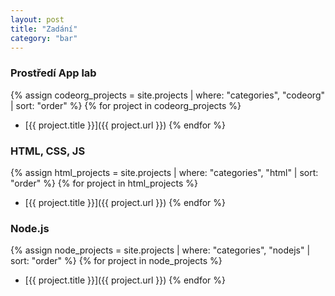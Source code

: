 ```yaml
---
layout: post
title: "Zadání"
category: "bar"
---
```


### Prostředí App lab

{% assign codeorg_projects = site.projects | where: "categories", "codeorg" | sort: "order" %}
{% for project in codeorg_projects %}

- [{{ project.title }}]({{ project.url }})
  {% endfor %}

### HTML, CSS, JS

{% assign html_projects = site.projects | where: "categories", "html" | sort: "order" %}
{% for project in html_projects %}

- [{{ project.title }}]({{ project.url }})
  {% endfor %}

### Node.js

{% assign node_projects = site.projects | where: "categories", "nodejs" | sort: "order" %}
{% for project in node_projects %}

- [{{ project.title }}]({{ project.url }})
  {% endfor %}
